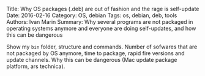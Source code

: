 Title: Why OS packages (.deb) are out of fashion and the rage is self-update
Date: 2016-02-16
Category: OS, debian
Tags: os, debian, deb, tools
Authors: Ivan Marin
Summary: Why several programs are not packaged in operating systems anymore and everyone are doing self-updates, and how this can be dangerous

Show my `bin` folder, structure and commands. Number of sofwares that are not packaged by OS anymore, time to package, rapid fire versions and update channels. Why this can be dangerous (Mac update package platform, ars technica).

